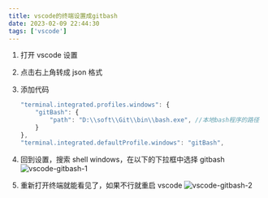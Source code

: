 ```yaml
---
title: vscode的终端设置成gitbash
date: 2023-02-09 22:44:30
tags: ['vscode']
---
```


1. 打开 vscode 设置

2. 点击右上角转成 json 格式

3. 添加代码

   ```typescript
   "terminal.integrated.profiles.windows": {
       "gitBash": {
           "path": "D:\\soft\\Git\\bin\\bash.exe", //本地bash程序的路径
       }
   },
   "terminal.integrated.defaultProfile.windows": "gitBash",
   ```

4. 回到设置，搜索 shell windows，在以下的下拉框中选择 gitbash
   ![vscode-gitbash-1](/assets/vscode-gitbash/vscode-gitbash-1.png)

5. 重新打开终端就能看见了，如果不行就重启 vscode
   ![vscode-gitbash-2](/assets/vscode-gitbash/vscode-gitbash-2.png)
